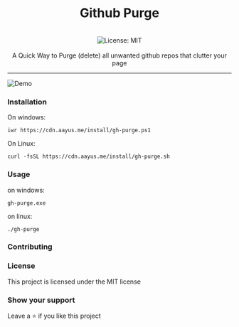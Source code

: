 <div align="center">
<h1 align="center">Github Purge</h1>
<br />
<img alt="License: MIT" src="https://img.shields.io/badge/License-MIT-blue.svg" /><br>
<br>
A Quick Way to Purge (delete) all unwanted github repos that clutter your page
</div>


---

![Demo](https://cdn.aayus.me/uploads/firefox_Y8ZdhiIh1c.gif)


### Installation

On windows:
```
iwr https://cdn.aayus.me/install/gh-purge.ps1
```
On Linux:
```
curl -fsSL https://cdn.aayus.me/install/gh-purge.sh
```

### Usage

on windows:
```
gh-purge.exe
```

on linux:

```
./gh-purge
```

### Contributing

### License
This project is licensed under the MIT license
### Show your support
Leave a ⭐ if you like this project